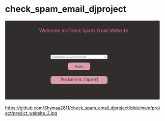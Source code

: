 # check_spam_email_djproject
![Image Alt Text](https://raw.githubusercontent.com/Shymaa2611/check_spam_email_djproject/main/project/predict_website_2.jpg)

https://github.com/Shymaa2611/check_spam_email_djproject/blob/main/project/predict_website_2.jpg

